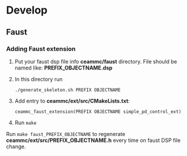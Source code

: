 # Develop

## Faust

### Adding Faust extension

1. Put your faust dsp file info **ceammc/faust** directory.
   File should be named like: **PREFIX_OBJECTNAME.dsp**
2. In this directory run
    ```
    ./generate_skeleton.sh PREFIX OBJECTNAME
    ```

3. Add entry to **ceammc/ext/src/CMakeLists.txt**:
   ```
   ceammc_faust_extension(PREFIX OBJECTNAME simple_pd_control_ext)
   ```
4. Run ```make```

Run ```make faust_PREFIX_OBJECTNAME``` to regenerate **ceammc/ext/src/PREFIX_OBJECTNAME.h** every time on faust DSP file change.


